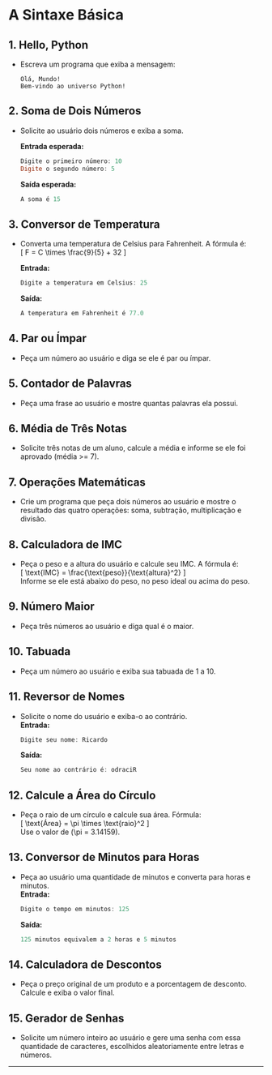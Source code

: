 # A Sintaxe Básica

## 1. Hello, Python

- Escreva um programa que exiba a mensagem:  

  ```text
  Olá, Mundo!
  Bem-vindo ao universo Python!
  ```

## 2. Soma de Dois Números

- Solicite ao usuário dois números e exiba a soma.

  **Entrada esperada:**  

  ```powershell
  Digite o primeiro número: 10
  Digite o segundo número: 5
  ```  

  **Saída esperada:**  

  ```powershell
  A soma é 15
  ```

## 3. Conversor de Temperatura

- Converta uma temperatura de Celsius para Fahrenheit. A fórmula é:  
  \[ F = C \times \frac{9}{5} + 32 \]  

  **Entrada:**

  ```powershell
  Digite a temperatura em Celsius: 25
  ```  

  **Saída:**  

  ```powershell
  A temperatura em Fahrenheit é 77.0
  ```

## 4. Par ou Ímpar

- Peça um número ao usuário e diga se ele é par ou ímpar.  

## 5. Contador de Palavras

- Peça uma frase ao usuário e mostre quantas palavras ela possui.  

## 6. Média de Três Notas

- Solicite três notas de um aluno, calcule a média e informe se ele foi aprovado (média >= 7).  

## 7. Operações Matemáticas

- Crie um programa que peça dois números ao usuário e mostre o resultado das quatro operações: soma, subtração, multiplicação e divisão.  

## 8. Calculadora de IMC

- Peça o peso e a altura do usuário e calcule seu IMC. A fórmula é:  
  \[ \text{IMC} = \frac{\text{peso}}{\text{altura}^2} \]  
  Informe se ele está abaixo do peso, no peso ideal ou acima do peso.  

## 9. Número Maior

- Peça três números ao usuário e diga qual é o maior.  

## 10. Tabuada

- Peça um número ao usuário e exiba sua tabuada de 1 a 10.  

## 11. Reversor de Nomes

- Solicite o nome do usuário e exiba-o ao contrário.  
  **Entrada:**  

  ```powershell
  Digite seu nome: Ricardo
  ```  

  **Saída:**

  ```powershell
  Seu nome ao contrário é: odraciR
  ```

## 12. Calcule a Área do Círculo

- Peça o raio de um círculo e calcule sua área. Fórmula:  
  \[ \text{Área} = \pi \times \text{raio}^2 \]  
  Use o valor de \(\pi = 3.14159\).

## 13. Conversor de Minutos para Horas

- Peça ao usuário uma quantidade de minutos e converta para horas e minutos.  
  **Entrada:**  

  ```powershell
  Digite o tempo em minutos: 125
  ```  

  **Saída:**  

  ```powershell
  125 minutos equivalem a 2 horas e 5 minutos
  ```

## 14. Calculadora de Descontos

- Peça o preço original de um produto e a porcentagem de desconto. Calcule e exiba o valor final.  

## 15. Gerador de Senhas

- Solicite um número inteiro ao usuário e gere uma senha com essa quantidade de caracteres, escolhidos aleatoriamente entre letras e números.

---
